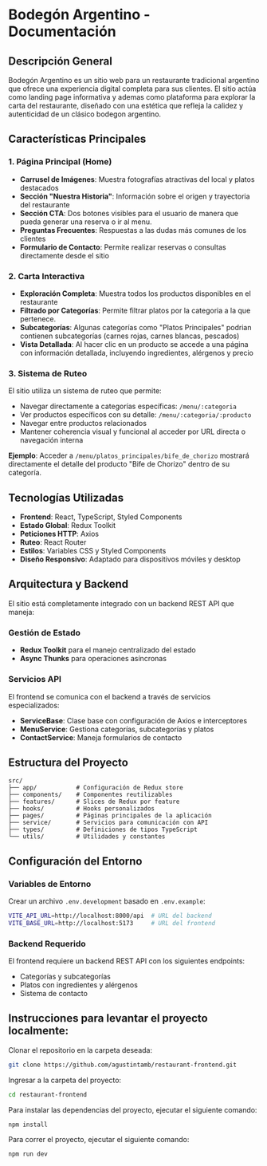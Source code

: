# Bodegón Argentino - Documentación

## Descripción General

Bodegón Argentino es un sitio web para un restaurante tradicional argentino que ofrece una experiencia digital completa para sus clientes. El sitio actúa como landing page informativa y ademas como plataforma para explorar la carta del restaurante, diseñado con una estética que refleja la calidez y autenticidad de un clásico bodegon argentino.

## Características Principales

### 1. Página Principal (Home)

- **Carrusel de Imágenes**: Muestra fotografías atractivas del local y platos destacados
- **Sección "Nuestra Historia"**: Información sobre el origen y trayectoria del restaurante
- **Sección CTA**: Dos botones visibles para el usuario de manera que pueda generar una reserva o ir al menu.
- **Preguntas Frecuentes**: Respuestas a las dudas más comunes de los clientes
- **Formulario de Contacto**: Permite realizar reservas o consultas directamente desde el sitio

### 2. Carta Interactiva

- **Exploración Completa**: Muestra todos los productos disponibles en el restaurante
- **Filtrado por Categorías**: Permite filtrar platos por la categoria a la que pertenece.
- **Subcategorías**: Algunas categorías como "Platos Principales" podrian contienen subcategorías (carnes rojas, carnes blancas, pescados)
- **Vista Detallada**: Al hacer clic en un producto se accede a una página con información detallada, incluyendo ingredientes, alérgenos y precio

### 3. Sistema de Ruteo

El sitio utiliza un sistema de ruteo que permite:

- Navegar directamente a categorías específicas: `/menu/:categoria`
- Ver productos específicos con su detalle: `/menu/:categoria/:producto`
- Navegar entre productos relacionados
- Mantener coherencia visual y funcional al acceder por URL directa o navegación interna

**Ejemplo**: Acceder a `/menu/platos_principales/bife_de_chorizo` mostrará directamente el detalle del producto "Bife de Chorizo" dentro de su categoría.

## Tecnologías Utilizadas

- **Frontend**: React, TypeScript, Styled Components
- **Estado Global**: Redux Toolkit
- **Peticiones HTTP**: Axios
- **Ruteo**: React Router
- **Estilos**: Variables CSS y Styled Components
- **Diseño Responsivo**: Adaptado para dispositivos móviles y desktop

## Arquitectura y Backend

El sitio está completamente integrado con un backend REST API que maneja:

### Gestión de Estado

- **Redux Toolkit** para el manejo centralizado del estado
- **Async Thunks** para operaciones asíncronas

### Servicios API

El frontend se comunica con el backend a través de servicios especializados:

- **ServiceBase**: Clase base con configuración de Axios e interceptores
- **MenuService**: Gestiona categorías, subcategorías y platos
- **ContactService**: Maneja formularios de contacto

## Estructura del Proyecto

```
src/
├── app/           # Configuración de Redux store
├── components/    # Componentes reutilizables
├── features/      # Slices de Redux por feature
├── hooks/         # Hooks personalizados
├── pages/         # Páginas principales de la aplicación
├── service/       # Servicios para comunicación con API
├── types/         # Definiciones de tipos TypeScript
└── utils/         # Utilidades y constantes
```

## Configuración del Entorno

### Variables de Entorno

Crear un archivo `.env.development` basado en `.env.example`:

```bash
VITE_API_URL=http://localhost:8000/api  # URL del backend
VITE_BASE_URL=http://localhost:5173     # URL del frontend
```

### Backend Requerido

El frontend requiere un backend REST API con los siguientes endpoints:

- Categorías y subcategorías
- Platos con ingredientes y alérgenos
- Sistema de contacto

## Instrucciones para levantar el proyecto localmente:

Clonar el repositorio en la carpeta deseada:

```bash
git clone https://github.com/agustintamb/restaurant-frontend.git
```

Ingresar a la carpeta del proyecto:

```bash
cd restaurant-frontend
```

Para instalar las dependencias del proyecto, ejecutar el siguiente comando:

```bash
npm install
```

Para correr el proyecto, ejecutar el siguiente comando:

```bash
npm run dev
```
